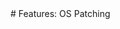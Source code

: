<meta name="robots" content="noindex">
# Features: OS Patching
<!--



Planned Feature, not yet implemented.  Manually configured Windows Update until then.

From the PRD:

Windows Update for Business is a deployment service that allows the Windows 10 operating system to be updated on targeted Azure Virtual Machines (VMs). For Spot PC, Windows Update for Business will be used to update both feature versions (named versions like 21H1) and quality versions (specific security and bug fix releases).  Spot PC management will propagate new versions by creating an OS Update candidate for all Spot PC tenants and then following deployment rules to execute the update on a per Spot tenant basis. In general, the update candidate will:

Be created by Spot support based on evaluation of new/recent entries in the update Catalog.

Designate the update catalog entry by selecting it from the Catalog collection via the Graph API.

Support a per tenant opt-out option that will persist from deployment to deployment.

Support an override option that will allow excluded Spot PC tenants to receive a specific update in emergency situations.

Support a default rollout setting to determine how the release should be rolled out, with preference for immediate Start Date and an Devices per Offering setting of 100.

Provide Spot PC support with the ability to edit defaults before a deployment is executed.

Settings for each Spot PC tenant will include:

A flag to exclude the Spot tenant from automated OS updates.

A default rollout schedule for both feature and quality releases, including Start Date (relative to Spot Support OS update start date), End Date (relative End Data in days from Start Date) or alternatively an Devices Per Offering and Duration Per Offerings option.

A history of deployments and their status.

Windows Update for Business References:

Windows Update for Business Automated Deployment Overview: Announcing the Windows Update for Business deployment service - Microsoft Tech Community

Graph API: updates resource type - Microsoft Graph beta | Microsoft Docs

Spot PC should allow a Spot PC Administrator to create an OS Update

An OS Update should specify the update content target by selecting it from the Catalog list. GET command: https://docs.microsoft.com/en-us/graph/api/windowsupdates-catalog-list-entries?view=graph-rest-beta&tabs=http

As OS Update should specify that the update should override Spot PC tenant exclusion flags (Default = false)

An OS Update should specify a Start Date/Time as an the beginning of the target rollout and designate a specific Devices per Offering and Duration between Offerings options. Leaving Devices per Offering and Duration between Offerings blank will only set the Start Date/Time for the OS Update.

An OS Update should specify if the update type is Feature or Expedited Quality.

Spot PC Tenants should include the following attributes for the managing Windows Update for Business:

A flag to exclude the tenant’s session virtual machines from all updates except the emergency override OS updates.

A default deployment rollout schedule for Feature deployment types, including a Start Date (relative to the OS Update Start Date/Time) and either an End Date or Devices Per Offering and Duration between Offerings attribute pair or an End Date (days from the designated Start Date)

A default deployment rollout schedule for Quality deployment types, including a Start Date (relative to the OS Update Start Date/Time) and either an End Date or Devices Per Offering and Duration between Offerings attribute pair or an End Date (days from the designated Start Date)

All new session VMs for a Spot Tenant should be Enrolled into the Deployment service POST https://docs.microsoft.com/en-us/graph/api/windowsupdates-updatableasset-enrollassetsbyid?view=graph-rest-beta&tabs=http

All new session VMs for a Spot Tenant should be added to an Updatable Asset Group: POST https://docs.microsoft.com/en-us/graph/api/windowsupdates-updatableassetgroup-addmembersbyid?view=graph-rest-beta&tabs=http

OS Updates should be translated to a Windows Update for Business Deployment for each non-excluded Spot PC tenant:

Create a Deployment for the tenant, including the target update instance selected from the Catalog and stored in the OS Update, including the rollout schedule.  POST https://docs.microsoft.com/en-us/graph/api/windowsupdates-updates-post-deployments?view=graph-rest-beta&tabs=http

Update the Deployment to target specific virtual machines by using the Update Deployment Audience endpoint. POST https://docs.microsoft.com/en-us/graph/api/windowsupdates-deploymentaudience-updateaudience?view=graph-rest-beta&tabs=http

Track status of the Deployment GET https://docs.microsoft.com/en-us/graph/api/windowsupdates-deployment-get?view=graph-rest-beta&tabs=http and report back to the Spot PC console. Note: Update Compliance (Monitor Windows Updates and Microsoft Defender AV with Update Compliance (Windows 10) - Windows Deployment | Microsoft Docs) provides a more granular, VM level data set on the current version/update state. The configuration of this component and integration of its data is out of scope for v1 but will be incorporated in future release plans.


-->


## What’s Next?

Learn more about [Getting Started](spot-pc/getting-started/) with Spot PC.
